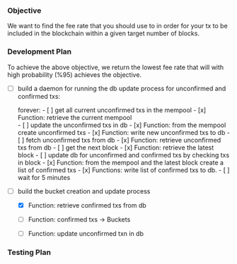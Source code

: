 ### Objective

We want to find the fee rate that you should use to in order for your tx to be included in the blockchain within a given target number of blocks.

### Development Plan

To achieve the above objective, we return the lowest fee rate that will with high probability (%95) achieves the objective.

- [ ] build a daemon for running the db update process for unconfirmed and confirmed txs:
  
    forever:
      - [ ] get all current unconfirmed txs in the mempool
        - [x] Function: retrieve the current mempool     
      - [ ] update the unconfirmed txs in db
        - [x] Function: from the mempool create unconfirmed txs
        - [x] Function: write new unconfirmed txs to db
      - [ ] fetch unconfirmed txs from db
        - [x] Function: retrieve unconfirmed txs from db
      - [ ] get the next block
        - [x] Function: retrieve the latest block 
      - [ ] update db for unconfirmed and confirmed txs by checking txs in block
        - [x] Function: from the mempool and the latest block create a list of confirmed txs 
        - [x] Functions: write list of confirmed txs to db. 
      - [ ] wait for 5 minutes

- [ ] build the bucket creation and update process

  - [x] Function: retrieve confirmed txs from db 
  - [ ] Function: confirmed txs -> Buckets
  - [ ] Function: update unconfirmed txn in db




### Testing Plan
